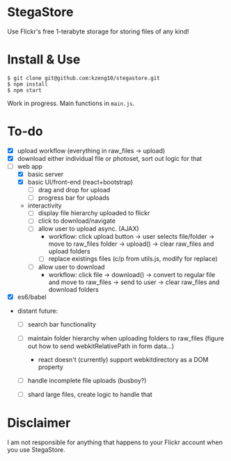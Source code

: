 # StegaStore
Use Flickr's free 1-terabyte storage for storing files of any kind!

# Install & Use
```
$ git clone git@github.com:kzeng10/stegastore.git
$ npm install
$ npm start
```
Work in progress. Main functions in `main.js`.

# To-do
- [x] upload workflow (everything in raw_files -> upload)
- [x] download either individual file or photoset, sort out logic for that
- [ ] web app
  - [x] basic server
  - [x] basic UI/front-end (react+bootstrap)
    - [ ] drag and drop for upload
    - [ ] progress bar for uploads
  - interactivity
    - [ ] display file hierarchy uploaded to flickr
    - [ ] click to download/navigate
    - [ ] allow user to upload async. (AJAX)
        - workflow: click upload button -> user selects file/folder -> move to raw_files folder -> upload() -> clear raw_files and upload folders
        - [ ] replace existings files (c/p from utils.js, modify for replace)
    - [ ] allow user to download
        - workflow: click file -> download() -> convert to regular file and move to raw_files -> send to user -> clear raw_files and download folders
- [x] es6/babel
- distant future:
    - [ ] search bar functionality
    - [ ] maintain folder hierarchy when uploading folders to raw_files (figure out how to send webkitRelativePath in form data...)
        - react doesn't (currently) support webkitdirectory as a DOM property
    - [ ] handle incomplete file uploads (busboy?)
    - [ ] shard large files, create logic to handle that


# Disclaimer
I am not responsible for anything that happens to your Flickr account when you use StegaStore.
